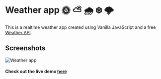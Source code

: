 # Weather app 🌞 ⛅ 🌧️ ❄️ 🌩️

This is a realtime weather app created using Vanilla JavaScript and a free [Weather API](https://www.weatherapi.com/).

## Screenshots

![Weather app]("src/assets/app-ss.png")

#### Check out the live demo [here](https://bishwarup307.github.io/odin-weather/)